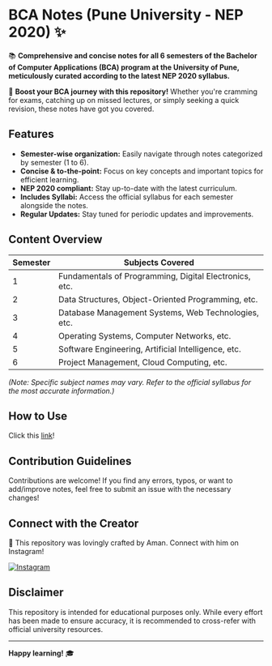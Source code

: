 # BCA Notes (Pune University - NEP 2020) ✨

📚 **Comprehensive and concise notes for all 6 semesters of the Bachelor of Computer Applications (BCA) program at the University of Pune, meticulously curated according to the latest NEP 2020 syllabus.**

🚀 **Boost your BCA journey with this repository!** Whether you're cramming for exams, catching up on missed lectures, or simply seeking a quick revision, these notes have got you covered.

## Features

* **Semester-wise organization:** Easily navigate through notes categorized by semester (1 to 6).
* **Concise & to-the-point:**  Focus on key concepts and important topics for efficient learning.
* **NEP 2020 compliant:**  Stay up-to-date with the latest curriculum.
* **Includes Syllabi:**  Access the official syllabus for each semester alongside the notes.
* **Regular Updates:** Stay tuned for periodic updates and improvements.


## Content Overview

| Semester | Subjects Covered |
|---|---|
| 1 | Fundamentals of Programming, Digital Electronics, etc.  |
| 2 | Data Structures, Object-Oriented Programming, etc. |
| 3 | Database Management Systems, Web Technologies, etc. |
| 4 | Operating Systems, Computer Networks, etc. |
| 5 | Software Engineering, Artificial Intelligence, etc. |
| 6 | Project Management, Cloud Computing, etc. |


_(Note: Specific subject names may vary. Refer to the official syllabus for the most accurate information.)_


## How to Use

Click this [link](https://notesforbca.netlify.app/)!


## Contribution Guidelines

Contributions are welcome!  If you find any errors, typos, or want to add/improve notes, feel free to submit an issue with the necessary changes!

## Connect with the Creator

👋 This repository was lovingly crafted by Aman. Connect with him on Instagram!

[![Instagram](https://img.shields.io/badge/Instagram-E4405F?style=for-the-badge&logo=instagram&logoColor=white)](https://instagram.com/simplyaaman)


## Disclaimer

This repository is intended for educational purposes only. While every effort has been made to ensure accuracy, it is recommended to cross-refer with official university resources.


---

**Happy learning!** 🎓
